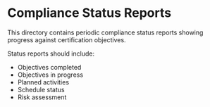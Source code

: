 # Compliance Status Reports

This directory contains periodic compliance status reports showing progress against certification objectives.

Status reports should include:
- Objectives completed
- Objectives in progress
- Planned activities
- Schedule status
- Risk assessment
